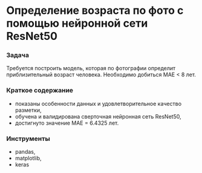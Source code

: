 # Определение возраста по фото с помощью нейронной сети ResNet50

### Задача
Требуется построить модель, которая по фотографии определит приблизительный возраст человека. Необходимо добиться  MAE < 8 лет. 

### Краткое содержание
- показаны особенности данных и удовлетворительное качество разметки, 
- обучена и валидирована сверточная нейронная сеть ResNet50,
- достигнуто значение MAE = 6.4325 лет.

### Инструменты
 - pandas, 
 - matplotlib, 
 - keras
